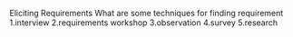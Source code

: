 Eliciting Requirements
What are some techniques for finding requirement
1.interview
2.requirements workshop
3.observation
4.survey
5.research

